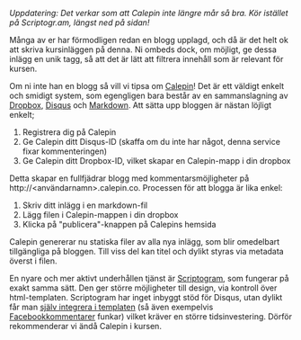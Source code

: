 *Uppdatering: Det verkar som att Calepin inte längre mår så bra. Kör istället på Scriptogr.am, längst ned på sidan!*



Många av er har förmodligen redan en blogg upplagd, och då är det helt ok att skriva kursinläggen på denna. Ni ombeds dock, om möjligt, ge dessa inlägg en unik tagg, så att det är lätt att filtrera innehåll som är relevant för kursen.

Om ni inte han en blogg så vill vi tipsa om [Calepin][1]! Det är ett väldigt enkelt och smidigt system, som egengligen bara består av en sammanslagning av [Dropbox][2], [Disqus][3] och [Markdown][4]. Att sätta upp bloggen är nästan löjligt enkelt;

1.    Registrera dig på Calepin
2.    Ge Calepin ditt Disqus-ID (skaffa om du inte har något, denna service fixar kommenteringen)
3.    Ge Calepin ditt Dropbox-ID, vilket skapar en Calepin-mapp i din dropbox

Detta skapar en fullfjädrar blogg med kommentarsmöjligheter på http://&lt;användarnamn&gt;.calepin.co.
Processen för att blogga är lika enkel:

1.    Skriv ditt inlägg i en markdown-fil
2.    Lägg filen i Calepin-mappen i din dropbox
3.    Klicka på "publicera"-knappen på Calepins hemsida

Calepin genererar nu statiska filer av alla nya inlägg, som blir omedelbart tillgängliga på bloggen. Till viss del kan titel och dylikt styras via metadata överst i filen.

En nyare och mer aktivt underhållen tjänst är [Scriptogram][5], som fungerar på exakt samma sätt. Den ger större möjligheter till design, via kontroll över html-templaten. Scriptogram har inget inbyggt stöd för Disqus, utan dylikt får man [själv integrera i templaten][6] (så även exempelvis [Facebookkommentarer][7] funkar) vilket kräver en större tidsinvestering. Dörför rekommenderar vi ändå Calepin i kursen.



 [1]: http://calepin.co/
 [2]: https://www.dropbox.com/
 [3]: http://disqus.com/
 [4]: http://daringfireball.net/projects/markdown/syntax
 [5]: http://scriptogr.am
 [6]: http://whiletruecode.com/post/setting-up-disqus-comments-with-scriptogr.am
 [7]: http://support.scriptogr.am/discussions/questions/43-facebook-comments